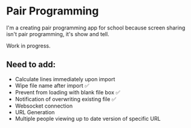 # Pair Programming #

I'm a creating pair programming app for school because screen sharing isn't pair programming, it's show and tell.

Work in progress.

## Need to add: ##
- Calculate lines immediately upon import
- Wipe file name after import ✅
- Prevent from loading with blank file box ✅
- Notification of overwriting existing file ✅
- Websocket connection
- URL Generation
- Multiple people viewing up to date version of specific URL
